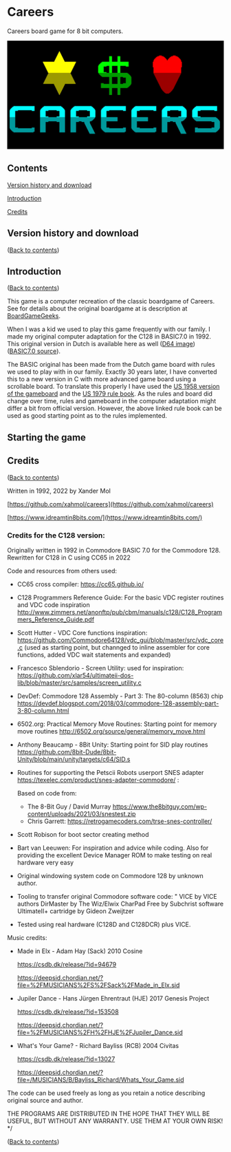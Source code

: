 # Careers
Careers board game for 8 bit computers.

![Careers title screen](https://raw.githubusercontent.com/xahmol/careers/main/screenshots/careers-banner.png)

## Contents

[Version history and download](#version-history-and-download)

[Introduction](#introduction)

[Credits](#credits)

## Version history and download
([Back to contents](#contents))

## Introduction
([Back to contents](#contents))

This game is a computer recreation of the classic boardgame of Careers. See for details about the original boardgame at is description at [BoardGameGeeks](https://boardgamegeek.com/boardgame/1475/careers).

When I was a kid we used to play this game frequently with our family. I made my original computer adaptation for the C128 in BASIC7.0 in 1992. This original version in Dutch is available here as well ([D64 image](https://github.com/xahmol/careers/raw/main/C128/BASIC/D64/Carriere%20C128.d64)) ([BASIC7.0 source](https://github.com/xahmol/careers/tree/main/C128/BASIC/Source)).

The BASIC original has been made from the Dutch game board with rules we used to play with in our family. Exactly 30 years later, I have converted this to a new version in C with more advanced game board using a scrollable board. To translate this properly I have used the [US 1958 version of the gameboard](https://github.com/xahmol/careers/blob/main/careers_1958board.jpg?raw=true) and the [US 1979 rule book](https://github.com/xahmol/careers/raw/main/careers_us_1979_rules.pdf).
As the rules and board did change over time, rules and gameboard in the computer adaptation might differ a bit from official version. However, the above linked rule book can be used as good starting point as to the rules implemented.

## Starting the game


## Credits
([Back to contents](#contents))

Written in 1992, 2022 by Xander Mol

[https://github.com/xahmol/careers](https://github.com/xahmol/careers)

[https://www.idreamtin8bits.com/](https://www.idreamtin8bits.com/)


### Credits for the C128 version:

Originally written in 1992 in Commodore BASIC 7.0 for the Commodore 128. Rewritten for C128 in C using CC65 in 2022

Code and resources from others used:

-   CC65 cross compiler:
    https://cc65.github.io/

-   C128 Programmers Reference Guide: For the basic VDC register routines and VDC code inspiration
    http://www.zimmers.net/anonftp/pub/cbm/manuals/c128/C128_Programmers_Reference_Guide.pdf

-   Scott Hutter - VDC Core functions inspiration:
    https://github.com/Commodore64128/vdc_gui/blob/master/src/vdc_core.c
    (used as starting point, but channged to inline assembler for core functions, added VDC wait statements and expanded)

-   Francesco Sblendorio - Screen Utility: used for inspiration:
    https://github.com/xlar54/ultimateii-dos-lib/blob/master/src/samples/screen_utility.c

-   DevDef: Commodore 128 Assembly - Part 3: The 80-column (8563) chip
    https://devdef.blogspot.com/2018/03/commodore-128-assembly-part-3-80-column.html

-   6502.org: Practical Memory Move Routines: Starting point for memory move routines
    http://6502.org/source/general/memory_move.html

-   Anthony Beaucamp - 8Bit Unity: Starting point for SID play routines
    https://github.com/8bit-Dude/8bit-Unity/blob/main/unity/targets/c64/SID.s

-   Routines for supporting the Petscii Robots userport SNES adapter
    https://texelec.com/product/snes-adapter-commodore/ :
    
    Based on code from:
    -   The 8-Bit Guy / David Murray
        https://www.the8bitguy.com/wp-content/uploads/2021/03/snestest.zip
    -   Chris Garrett:
        https://retrogamecoders.com/trse-snes-controller/

-   Scott Robison for boot sector creating method

-   Bart van Leeuwen: For inspiration and advice while coding.
    Also for providing the excellent Device Manager ROM to make testing on real hardware very easy

-   Original windowing system code on Commodore 128 by unknown author.

-   Tooling to transfer original Commodore software code: "
    VICE by VICE authors
    DirMaster by The Wiz/Elwix
    CharPad Free by Subchrist software
    UltimateII+ cartridge by Gideon Zweijtzer
    
-   Tested using real hardware (C128D and C128DCR) plus VICE.

Music credits:
-   Made in Elx - Adam Hay (Sack) 2010 Cosine

    https://csdb.dk/release/?id=94679

    https://deepsid.chordian.net/?file=%2FMUSICIANS%2FS%2FSack%2FMade_in_Elx.sid

-   Jupiler Dance - Hans Jürgen Ehrentraut (HJE) 2017 Genesis Project

    https://csdb.dk/release/?id=153508

    https://deepsid.chordian.net/?file=%2FMUSICIANS%2FH%2FHJE%2FJupiler_Dance.sid

-   What's Your Game? - Richard Bayliss (RCB) 2004 Civitas

    https://csdb.dk/release/?id=13027

    https://deepsid.chordian.net/?file=/MUSICIANS/B/Bayliss_Richard/Whats_Your_Game.sid

The code can be used freely as long as you retain
a notice describing original source and author.

THE PROGRAMS ARE DISTRIBUTED IN THE HOPE THAT THEY WILL BE USEFUL,
BUT WITHOUT ANY WARRANTY. USE THEM AT YOUR OWN RISK!
*/


([Back to contents](#contents))
